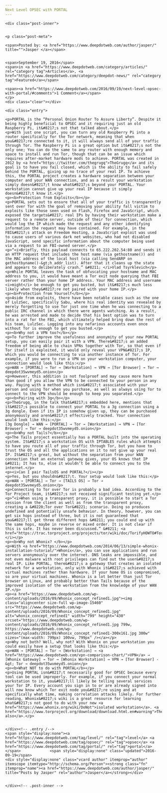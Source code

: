 ```yaml
---
Next Level OPSEC with PORTAL
---
```

<article class="post-listing post-15459 post type-post status-publish format-standard has-post-thumbnail hentry category-articles category-deepdot-news tag-level tag-opsec tag-portal">
    
    <div class="post-inner">
    
    
    <p class="post-meta">
    
    <span>Posted by: <a href="https://www.deepdotweb.com/author/jasper/" title="">Jasper </a></span>
    
    
    <span>September 19, 2016</span>
    <span>in <a href="https://www.deepdotweb.com/category/articles/" rel="category tag">Articles</a>, <a href="https://www.deepdotweb.com/category/deepdot-news/" rel="category tag">Featured</a></span>
    
    <span><a href="https://www.deepdotweb.com/2016/09/19/next-level-opsec-with-portal/#comments">1 Comment</a></span>
    </p>
    <div class="clear"></div>
    
    <div class="entry">
    
    <p>PORTAL is the “Personal Onion Router To Assure Liberty”. Despite it being highly beneficial to OPSEC and it requiring just an old Raspberry Pi, it&#8217;s not that talked about.</p>
    <p>With just one script, you can turn any old Raspberry Pi into a router specifically for the Tor network, meaning that when you&#8217;re connected to it, it will always send all of your traffic through Tor. The Raspberry Pi is a great option but it&#8217;s not the only one; You can do the same to any router with enough memory and space to install and run Tor, though that can be an issue which requires after-market hardware mods to achieve. PORTAL was created in 2012 by <a href="https://twitter.com/thegrugq">TheGrugq</a> and its goal is to have you fail closed, which is the ability to fail safely behind the PORTAL, giving up no trace of your real IP. To achieve this, the PORTAL project creates a hardware separation between your computer and your WAN connection, and as a result your workstation simply doesn&#8217;t know what&#8217;s beyond your PORTAL. Your workstation cannot give up your real IP because it simply doesn&#8217;t know it.</p>
    <p><b>Protection from Exploits</b></p>
    <p>PORTAL sets out to ensure that all of your traffic is transparently sent over Tor with the goal of removing your ability fall victim to exploits like those seen used on Flash, Firefox and JavaScript, which exposed the targets&#8217; real IPs by having their workstation make a request to a remote server, outside of their Tor connection, which would log the IP which made the request and any other identifying information the request may have contained. For example, in the FBI&#8217;s attack on Freedom Hosting, a JavaScript exploit was used to cause users of various dark net websites, who had not disabled JavaScript, send specific information about the computer being used via a request to an FBI-owned server.</p>
    <p>“<i>Briefly, this payload connects to 65.222.202.54:80 and sends it an HTTP request that includes the host name (via gethostname()) and the MAC address of the local host (via calling SendARP on gethostbyname()-&gt;h_addr_list). After that it cleans up the state and appears to deliberately crash.” &#8211; </i>Vlad Tsyrklevich</p>
    <p>While PORTAL leaves the task of obfuscating your hostname and MAC address to you, it would have meant a Tor exit node querying that FBI server rather than your home IP address. Your MAC address and username <i>might</i> be enough to get you busted, but it&#8217;s much less likely when they&#8217;re not paired with your home IP.</p>
    <p><b>Protection from Yourself</b></p>
    <p>Aside from exploits, there have been notable cases such as the one of LulzSec, specifically Sabu, where his real identity was revealed by merely forgetting to use Tor just one time when he was connecting to a public IRC channel in which there were agents watching. As a result, he was arrested and made to decide that his best option was to turn into a rat for the FBI, which ultimately helped bring down the rest of his team, LulzSec. Logging into any nefarious accounts even once without Tor is enough to get you busted.</p>
    <p><b>Why not a VPN too?</b></p>
    <p>To further improve the usefulness and anonymity of your new PORTAL setup, you can easily pair it with a VPN. There&#8217;s an added freedom of being able to chain VPNs together with Tor, so that even if Tor itself is exploited, it would only reveal your VPN&#8217;s IP, which you would be connecting to via another instance of Tor. For example, if you were to run a VPN on your workstation computer, your connection would look like this:</p>
    <p>WAN → [PORTAL] → Tor → [Workstation] → VPN → [Tor Browser] → Tor → deepdot35wvmeyd5.onion</p>
    <p>However, this addition is not foolproof and may cause more harm than good if you allow the VPN to be connected to your person in any way. Paying with a method which isn&#8217;t associated with your person and using Tor when you purchase, as well as always using Tor to connect to the VPN should be enough to keep you separated.</p>
    <p><b>Pairing with 3g</b></p>
    <p>TheGrugq, in the talk that&#8217;s embedded here, mentions that it&#8217;s possible to connect your PORTAL to a 3g connection using a 3g dongle. Even if its IP is somehow given up, they can be purchased anonymously and aren&#8217;t effectively tracked. Your connection would look like this:</p>
    [3g Dongle] → WAN → [PORTAL] → Tor → [Workstation] → VPN → [Tor Browser] → Tor → deepdot35wvmeyd5.onion</p>
    <p><b>Why not Tails?</b></p>
    <p>The Tails project essentially has a PORTAL built into the operating system. It&#8217;s a workstation OS with IPTABLES rules which attempts to have you route all of your traffic through Tor, but you have to trust the OS and all the applications on it to not give up your real IP. It&#8217;s great, but without the separation from your WAN connection that an external gateway gives, your OS knows that IP &#8211; It has to, else it wouldn’t be able to connect you to the internet.</p>
    <p><i>Can I pair TailsOS and PORTAL?</i></p>
    <p>Yes, but you shouldn&#8217;t. Your setup would look like this:</p>
    <p>WAN → [PORTAL] → Tor → [TAILS OS] → Tor → deepdot35wvmeyd5.onion</p>
    <p>Connecting to Tor over Tor is probably a bad idea. According to the Tor Project team, it&#8217;s not received significant testing yet.</p>
    <p>“<i>When using a transparent proxy, it is possible to start a Tor session from the client as well as from the transparent proxy, creating a &#8220;Tor over Tor&#8221; scenario. Doing so produces undefined and potentially unsafe behavior. In theory, however, you can get six hops instead of three, but it is not guaranteed that you&#8217;ll get three different hops &#8211; you could end up with the same hops, maybe in reverse or mixed order. It is not clear if this is safe. It has never been discussed.” &#8211; <a href="https://trac.torproject.org/projects/tor/wiki/doc/TorifyHOWTO#ToroverTor">Source</a>.</i></p>
    <p><b>Why not Whonix? </b></p>
    <p>With <a href="https://www.deepdotweb.com/2014/06/13/simple-whonix-installation-tutorial/">Whonix</a>, you can use applications and run servers anonymously over the internet. DNS leaks are impossible, and not even malware with root privileges can find out the user&#8217;s real IP. Like PORTAL, there&#8217;s a gateway that creates an isolated network for a workstation, only with Whonix it&#8217;s achieved with virtual machines rather than hardware. If your home OS is compromised, so are your virtual machines. Whonix is a lot better than just Tor browser on Linux, and probably better than Tails because of the improved isolation of the workstation from the knowledge of your WAN IP.</p>
    <p><a href="https://www.deepdotweb.com/wp-content/uploads/2016/09/Whonix_concept_refined1.jpg"><img class="aligncenter size-full wp-image-15460" src="https://www.deepdotweb.com/wp-content/uploads/2016/09/Whonix_concept_refined1.jpg" alt="whonix_concept_refined1" width="799" height="430" srcset="https://www.deepdotweb.com/wp-content/uploads/2016/09/Whonix_concept_refined1.jpg 799w, https://www.deepdotweb.com/wp-content/uploads/2016/09/Whonix_concept_refined1-300x161.jpg 300w" sizes="(max-width: 799px) 100vw, 799px" /></a></p>
    <p>Why not both? Well, why not? With Whonix on your workstation you could easily have a setup that looks like this:</p>
    <p>WAN → [PORTAL] → Tor → [Workstation] → <a href="https://www.deepdotweb.com/vpn-comparison-chart/">VPN</a> → [Whonix Gateway] → Tor → [Whonix Workstation] → VPN → [Tor Browser] -&gt; Tor → deepdot35wvmeyd5.onion</p>
    <p><b>What NOT to do with PORTAL</b></p>
    <p>Using PORTAL isn&#8217;t necessarily good for OPSEC because every tool can be used improperly. For example, if you connect your normal workstation to it, you&#8217;ll likely be telling several services your Tor IP. Every account you sign in to or are already signed into will now know which Tor exit node you&#8217;re using and at specifically what time, making correlation attacks likely. For further reading, Whonix&#8217;s wiki is a great resource for learning what&#8217;s not good to do with your new <a href="https://www.whonix.org/wiki/DoNot">isolated workstation</a>. <a href="https://www.torproject.org/download/download.html.en#warning">There&#8217;s also</a>.</p>
    
    
    </div><!-- .entry /-->
    <span style="display:none"><a href="https://www.deepdotweb.com/tag/level/" rel="tag">level</a> <a href="https://www.deepdotweb.com/tag/opsec/" rel="tag">opsec</a> <a href="https://www.deepdotweb.com/tag/portal/" rel="tag">portal</a></span>				<span style="display:none" class="updated">2016-09-19</span>
    <div style="display:none" class="vcard author" itemprop="author" itemscope itemtype="http://schema.org/Person"><strong class="fn" itemprop="name"><a href="https://www.deepdotweb.com/author/jasper/" title="Posts by Jasper" rel="author">Jasper</a></strong></div>
    
    
    </div><!-- .post-inner -->
</article><!-- .post-listing -->

